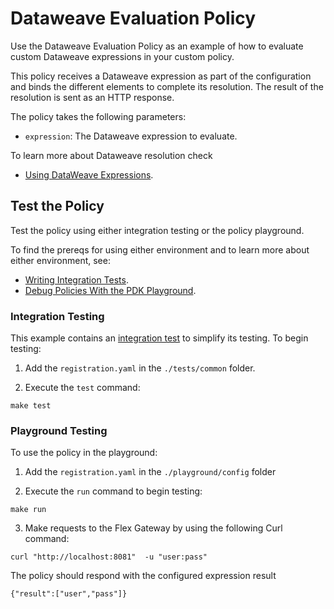 # Dataweave Evaluation Policy

Use the Dataweave Evaluation Policy as an example of how to evaluate custom Dataweave expressions in your custom policy.

This policy receives a Dataweave expression as part of the configuration and binds the different elements to complete its resolution.
The result of the resolution is sent as an HTTP response.

The policy takes the following parameters:
* `expression`: The Dataweave expression to evaluate.

To learn more about Dataweave resolution check 
* [Using DataWeave Expressions](https://docs.mulesoft.com/pdk/latest/policies-pdk-configure-features-dataweave).

## Test the Policy

Test the policy using either integration testing or the policy playground.

To find the prereqs for using either environment and to learn more about either environment, see:

* [Writing Integration Tests](https://docs.mulesoft.com/pdk/latest/policies-pdk-integration-tests).
* [Debug Policies With the PDK Playground](https://docs.mulesoft.com/pdk/latest/policies-pdk-debug-local).

### Integration Testing

This example contains an [integration test](./tests/requests.rs) to simplify its testing. To begin testing:

1. Add the `registration.yaml` in the `./tests/common` folder.

2. Execute the `test` command:

``` shell
make test
```

### Playground Testing

To use the policy in the playground:

1. Add the `registration.yaml` in the `./playground/config` folder

2. Execute the `run` command to begin testing:

``` shell
make run
```

3. Make requests to the Flex Gateway by using the following Curl command:

```shell
curl "http://localhost:8081"  -u "user:pass"
```

The policy should respond with the configured expression result

```text
{"result":["user","pass"]}
```
